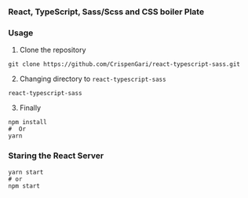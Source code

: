 ### React, TypeScript, Sass/Scss and CSS boiler Plate

### Usage

1. Clone the repository

```shell
git clone https://github.com/CrispenGari/react-typescript-sass.git
```

2. Changing directory to `react-typescript-sass`

```shell
react-typescript-sass
```

3. Finally

```shell
npm install
#  Or
yarn
```

### Staring the React Server

```shell
yarn start
# or
npm start
```
